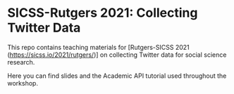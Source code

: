 # SICSS-Rutgers 2021: Collecting Twitter Data

This repo contains teaching materials for \[Rutgers-SICSS 2021 (https://sicss.io/2021/rutgers/)\] on collecting Twitter data for social science research. 

Here you can find slides and the Academic API tutorial used throughout the workshop.




